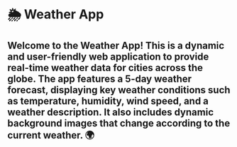 # 🌦️ Weather App

## Welcome to the **Weather App**! This is a dynamic and user-friendly web application to provide real-time weather data for cities across the globe. The app features a 5-day weather forecast, displaying key weather conditions such as temperature, humidity, wind speed, and a weather description. It also includes dynamic background images that change according to the current weather. 🌍
